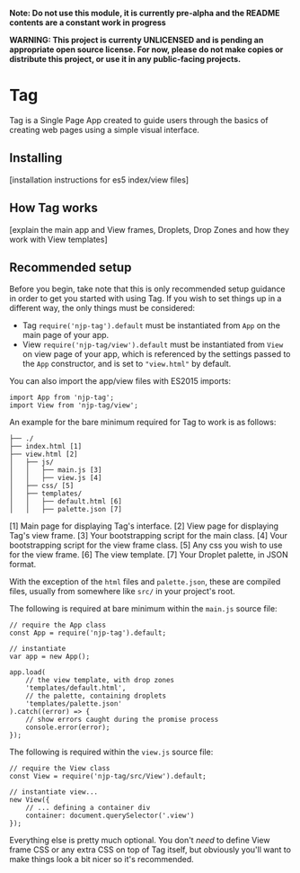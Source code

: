**Note: Do not use this module, it is currently pre-alpha and the README contents are a constant work in progress**

**WARNING: This project is currenty UNLICENSED and is pending an appropriate open source license. For now, please do not make copies or distribute this project, or use it in any public-facing projects.**

# Tag
Tag is a Single Page App created to guide users through the basics of creating web pages using a simple visual interface.

## Installing

[installation instructions for es5 index/view files]

## How Tag works

[explain the main app and View frames, Droplets, Drop Zones and how they work with View templates]

## Recommended setup

Before you begin, take note that this is only recommended setup guidance in order to get you started with using Tag. If you wish to set things up in a different way, the only things must be considered:

 - Tag `require('njp-tag').default` must be instantiated from `App` on the main page of your app.
 - View `require('njp-tag/view').default` must be instantiated from `View` on view page of your app, which is referenced by the settings passed to the `App` constructor, and is set to `"view.html"` by default.

You can also import the app/view files with ES2015 imports:

```
import App from 'njp-tag';
import View from 'njp-tag/view';
```

An example for the bare minimum required for Tag to work is as follows:

```
├── ./
├── index.html [1]
├── view.html [2]
│   ├── js/
│   │   ├── main.js [3]
│   │   ├── view.js [4]
│   ├── css/ [5]
│   ├── templates/
│   │   ├── default.html [6]
│   │   ├── palette.json [7]
```

[1] Main page for displaying Tag's interface.
[2] View page for displaying Tag's view frame.
[3] Your bootstrapping script for the main class.
[4] Vour bootstrapping script for the view frame class.
[5] Any css you wish to use for the view frame.
[6] The view template.
[7] Your Droplet palette, in JSON format.

With the exception of the `html` files and `palette.json`, these are compiled files, usually from somewhere like `src/` in your project's root.

The following is required at bare minimum within the `main.js` source file:

```
// require the App class
const App = require('njp-tag').default;

// instantiate
var app = new App();

app.load(
	// the view template, with drop zones
	'templates/default.html',
	// the palette, containing droplets
	'templates/palette.json'
).catch((error) => {
	// show errors caught during the promise process
	console.error(error);
});
```

The following is required within the `view.js` source file:

```
// require the View class
const View = require('njp-tag/src/View').default;

// instantiate view...
new View({
	// ... defining a container div
	container: document.querySelector('.view')
});
```

Everything else is pretty much optional. You don't *need* to define View frame CSS or any extra CSS on top of Tag itself, but obviously you'll want to make things look a bit nicer so it's recommended.